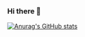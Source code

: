 ### Hi there 👋

[![Anurag's GitHub stats](https://github-readme-stats.vercel.app/api?username=BerkOztaskin)](https://github.com/anuraghazra/github-readme-stats)
